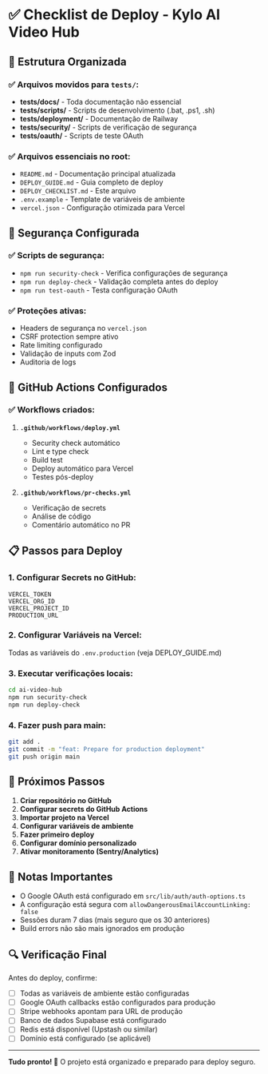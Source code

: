 # ✅ Checklist de Deploy - Kylo AI Video Hub

## 📁 Estrutura Organizada

### ✅ Arquivos movidos para `tests/`:
- **tests/docs/** - Toda documentação não essencial
- **tests/scripts/** - Scripts de desenvolvimento (.bat, .ps1, .sh)
- **tests/deployment/** - Documentação de Railway
- **tests/security/** - Scripts de verificação de segurança
- **tests/oauth/** - Scripts de teste OAuth

### ✅ Arquivos essenciais no root:
- `README.md` - Documentação principal atualizada
- `DEPLOY_GUIDE.md` - Guia completo de deploy
- `DEPLOY_CHECKLIST.md` - Este arquivo
- `.env.example` - Template de variáveis de ambiente
- `vercel.json` - Configuração otimizada para Vercel

## 🔐 Segurança Configurada

### ✅ Scripts de segurança:
- `npm run security-check` - Verifica configurações de segurança
- `npm run deploy-check` - Validação completa antes do deploy
- `npm run test-oauth` - Testa configuração OAuth

### ✅ Proteções ativas:
- Headers de segurança no `vercel.json`
- CSRF protection sempre ativo
- Rate limiting configurado
- Validação de inputs com Zod
- Auditoria de logs

## 🚀 GitHub Actions Configurados

### ✅ Workflows criados:
1. **`.github/workflows/deploy.yml`**
   - Security check automático
   - Lint e type check
   - Build test
   - Deploy automático para Vercel
   - Testes pós-deploy

2. **`.github/workflows/pr-checks.yml`**
   - Verificação de secrets
   - Análise de código
   - Comentário automático no PR

## 📋 Passos para Deploy

### 1. Configurar Secrets no GitHub:
```
VERCEL_TOKEN
VERCEL_ORG_ID
VERCEL_PROJECT_ID
PRODUCTION_URL
```

### 2. Configurar Variáveis na Vercel:
Todas as variáveis do `.env.production` (veja DEPLOY_GUIDE.md)

### 3. Executar verificações locais:
```bash
cd ai-video-hub
npm run security-check
npm run deploy-check
```

### 4. Fazer push para main:
```bash
git add .
git commit -m "feat: Prepare for production deployment"
git push origin main
```

## 🎯 Próximos Passos

1. **Criar repositório no GitHub**
2. **Configurar secrets do GitHub Actions**
3. **Importar projeto na Vercel**
4. **Configurar variáveis de ambiente**
5. **Fazer primeiro deploy**
6. **Configurar domínio personalizado**
7. **Ativar monitoramento (Sentry/Analytics)**

## 📝 Notas Importantes

- O Google OAuth está configurado em `src/lib/auth/auth-options.ts`
- A configuração está segura com `allowDangerousEmailAccountLinking: false`
- Sessões duram 7 dias (mais seguro que os 30 anteriores)
- Build errors não são mais ignorados em produção

## 🔍 Verificação Final

Antes do deploy, confirme:
- [ ] Todas as variáveis de ambiente estão configuradas
- [ ] Google OAuth callbacks estão configurados para produção
- [ ] Stripe webhooks apontam para URL de produção
- [ ] Banco de dados Supabase está configurado
- [ ] Redis está disponível (Upstash ou similar)
- [ ] Domínio está configurado (se aplicável)

---

**Tudo pronto! 🚀** O projeto está organizado e preparado para deploy seguro.